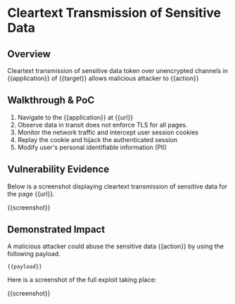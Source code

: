 # Cleartext Transmission of Sensitive Data

## Overview

<!--
Provide a 1-2 sentence description - see http://cveproject.github.io/docs/content/key-details-phrasing.pdf for tips

This format is a good guide:
[VULNTYPE] in [COMPONENT] in [APPLICATION] allows [ATTACKER] to [IMPACT] via [VECTOR] 
-->

Cleartext transmission of sensitive data token over unencrypted channels in {{application}} of {{target}} allows malicious attacker to {{action}}

## Walkthrough & PoC

<!--
Provide a step-by-step walkthrough on how to access the vulnerable injection point, and how to exploit the vulnerability.
Adding a dot-pointed walkthrough with relevant screenshots will speed triage time and result in faster rewards!
-->

1. Navigate to the {{application}} at {{url}}
1. Observe data in transit does not enforce TLS for all pages.
1. Monitor the network traffic and intercept user session cookies
1. Replay the cookie and hijack the authenticated session
1. Modify user's personal identifiable information (PII)

## Vulnerability Evidence

<!--
Your submission MUST include evidence of the vulnerability and not be theoretical in nature.

For a cleartext transmission vulnerability, please include a simple URL that can be executed to easily demonstrate and reproduce the issue. 
-->

Below is a screenshot displaying cleartext transmission of sensitive data for the page {{url}}.

{{screenshot}}

## Demonstrated Impact

<!--
Attempt to perform additional actions using the provided session token (such as privilege escalation). If this is possible, provide a full proof-of-concept here.
--> 

A malicious attacker could abuse the sensitive data {{action}} by using the following payload.

```
{{payload}}
```

Here is a screenshot of the full exploit taking place:

{{screenshot}}

